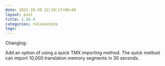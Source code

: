 ```yaml
---
date: 2021-10-30 22:19:17+08:00
layout: post
title: 1.10.4
categories: releasenote
tags: 
---
```


Changlog: 

Add an option of using a quick TMX importing method. The quick method can import 10,000 translation memory segments in 30 seconds.



